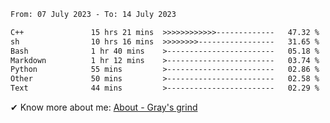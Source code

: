 <!--START_SECTION:waka-->

```txt
From: 07 July 2023 - To: 14 July 2023

C++               15 hrs 21 mins  >>>>>>>>>>>>-------------   47.32 %
sh                10 hrs 16 mins  >>>>>>>>-----------------   31.65 %
Bash              1 hr 40 mins    >------------------------   05.18 %
Markdown          1 hr 12 mins    >------------------------   03.74 %
Python            55 mins         >------------------------   02.86 %
Other             50 mins         >------------------------   02.58 %
Text              44 mins         >------------------------   02.29 %
```

<!--END_SECTION:waka-->

<!-- [![grayxu's github stats](https://github-readme-stats.vercel.app/api?username=grayxu&count_private=true&show_icons=true)](https://github.com/grayxu) -->

✔ Know more about me: [About - Gray's grind](https://www.grayxu.cn/)
